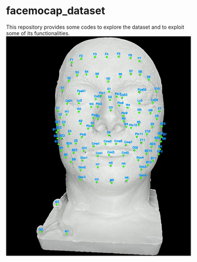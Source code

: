 # facemocap_dataset
This repository provides some codes to explore the dataset and to exploit some of its functionalities.
![My Image](markers_cv-0.jpg)
